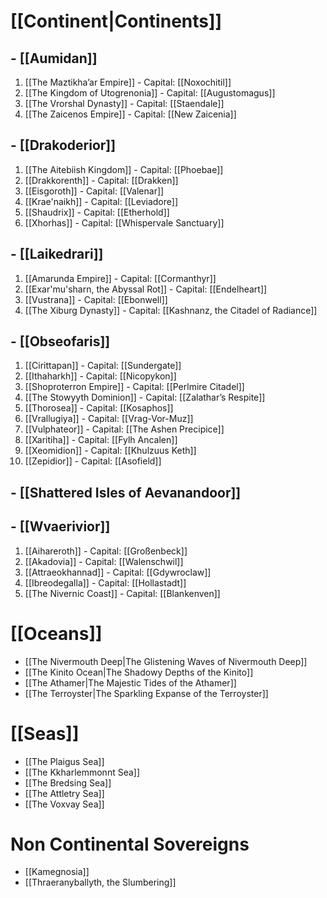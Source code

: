 # [[Continent|Continents]]
## - [[Aumidan]]

1. [[The Maztikha’ar Empire]] - Capital: [[Noxochitil]]
2. [[The Kingdom of Utogrenonia]] - Capital: [[Augustomagus]]
3. [[The Vrorshal Dynasty]] - Capital: [[Staendale]]
4. [[The Zaicenos Empire]] - Capital: [[New Zaicenia]]
## - [[Drakoderior]]

1. [[The Aitebiish Kingdom]] - Capital: [[Phoebae]]
2. [[Drakkorenth]] - Capital: [[Drakken]]
3. [[Eisgoroth]] - Capital: [[Valenar]]
4. [[Krae'naikh]] - Capital: [[Leviadore]]
5. [[Shaudrix]] - Capital: [[Etherhold]]
6. [[Xhorhas]] - Capital: [[Whispervale Sanctuary]]
## - [[Laikedrari]]

1. [[Amarunda Empire]] - Capital: [[Cormanthyr]]
2. [[Exar'mu'sharn, the Abyssal Rot]] - Capital: [[Endelheart]]
3. [[Vustrana]] - Capital: [[Ebonwell]]
4. [[The Xiburg Dynasty]] - Capital: [[Kashnanz, the Citadel of Radiance]]
## - [[Obseofaris]]

1. [[Cirittapan]] - Capital: [[Sundergate]]
2. [[Ithaharkh]] - Capital: [[Nicopykon]]
3. [[Shoproterron Empire]] - Capital: [[Perlmire Citadel]]
4. [[The Stowyyth Dominion]] - Capital: [[Zalathar’s Respite]] 
5. [[Thorosea]] - Capital: [[Kosaphos]]
6. [[Vrallugiya]] - Capital: [[Vrag-Vor-Muz]]
7. [[Vulphateor]] - Capital: [[The Ashen Precipice]]
8. [[Xaritiha]] - Capital: [[Fylh Ancalen]]
9. [[Xeomidion]] - Capital: [[Khulzuus Keth]]
10. [[Zepidior]] - Capital: [[Asofield]]
## - [[Shattered Isles of Aevanandoor]]
## - [[Wvaerivior]]

1. [[Aihareroth]] - Capital: [[Großenbeck]]
2. [[Akadovia]] - Capital: [[Walenschwil]]
3. [[Attraeokhannad]] - Capital: [[Gdywroclaw]]
4. [[Ibreodegalla]] - Capital: [[Hollastadt]]
5. [[The Nivernic Coast]] - Capital: [[Blankenven]]
# [[Oceans]]
- [[The Nivermouth Deep|The Glistening Waves of Nivermouth Deep]]
- [[The Kinito Ocean|The Shadowy Depths of the Kinito]]
- [[The Athamer|The Majestic Tides of the Athamer]]
- [[The Terroyster|The Sparkling Expanse of the Terroyster]]
# [[Seas]]
- [[The Plaigus Sea]]
- [[The Kkharlemmonnt Sea]]
- [[The Bredsing Sea]]
- [[The Attletry Sea]]
- [[The Voxvay Sea]]

# Non Continental Sovereigns
- [[Kamegnosia]]
- [[Thraeranyballyth, the Slumbering]]